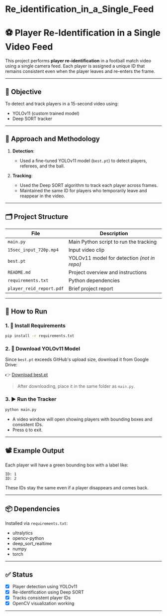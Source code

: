 # Re_identification_in_a_Single_Feed

# ⚽ Player Re-Identification in a Single Video Feed

This project performs **player re-identification** in a football match video using a single camera feed. Each player is assigned a unique ID that remains consistent even when the player leaves and re-enters the frame.

---

## 📌 Objective

To detect and track players in a 15-second video using:

- YOLOv11 (custom trained model)
- Deep SORT tracker

---

## 🎯 Approach and Methodology

1. **Detection**:
   - Used a fine-tuned YOLOv11 model (`best.pt`) to detect players, referees, and the ball.

2. **Tracking**:
   - Used the Deep SORT algorithm to track each player across frames.
   - Maintained the same ID for players who temporarily leave and reappear in the video.

---

## 🗂️ Project Structure

| File                  | Description                                 |
|-----------------------|---------------------------------------------|
| `main.py`             | Main Python script to run the tracking      |
| `15sec_input_720p.mp4`| Input video clip                            |
| `best.pt`             | YOLOv11 model for detection *(not in repo)* |
| `README.md`           | Project overview and instructions           |
| `requirements.txt`    | Python dependencies                         |
| `player_reid_report.pdf` | Brief project report                    |

---

## 🚀 How to Run

### 1. 🔧 Install Requirements

```bash
pip install -r requirements.txt
````

### 2. 💾 Download YOLOv11 Model

Since `best.pt` exceeds GitHub's upload size, download it from Google Drive:

👉 [Download best.pt](https://drive.google.com/file/d/1-5fOSHOSB9UXyP_enOoZNAMScrePVcMD/view)

> After downloading, place it in the same folder as `main.py`.

### 3. ▶️ Run the Tracker

```bash
python main.py
```

* A video window will open showing players with bounding boxes and consistent IDs.
* Press `Q` to exit.

---

## 📽️ Example Output

Each player will have a green bounding box with a label like:

```
ID: 1
ID: 2
```

These IDs stay the same even if a player disappears and comes back.

---

## 📦 Dependencies

Installed via `requirements.txt`:

* ultralytics
* opencv-python
* deep\_sort\_realtime
* numpy
* torch

---

## ✅ Status

* [x] Player detection using YOLOv11
* [x] Re-identification using Deep SORT
* [x] Tracks consistent player IDs
* [x] OpenCV visualization working

---
